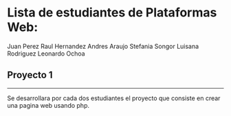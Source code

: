 # Lista de estudiantes de Plataformas Web:

Juan Perez
Raul Hernandez
Andres Araujo
Stefania Songor
Luisana Rodriguez 
Leonardo Ochoa

## Proyecto 1
***
Se desarrollara por cada dos estudiantes el proyecto que consiste en crear una pagina web usando php.

